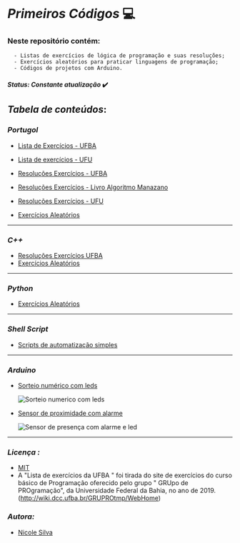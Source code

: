 # _Primeiros Códigos_ :computer:

### Neste repositório contém:

      - Listas de exercícios de lógica de programação e suas resoluções;
      - Exercícios aleatórios para praticar linguagens de programação;
      - Códigos de projetos com Arduino.

#### _Status: Constante atualização_ :heavy_check_mark:

## _Tabela de conteúdos_: 

### _Portugol_

   * [Lista de Exercícios - UFBA](https://github.com/Nicolesilvaa/Primeiros.Codigos/tree/master/ListasExercicios/ListaExerciciosUFBA)
   * [Lista de exercícios - UFU](https://github.com/Nicolesilvaa/Primeiros.Codigos/tree/master/ListasExercicios/ListaExerciciosUFU)
   * [Resoluções Exercícios - UFBA ](https://github.com/Nicolesilvaa/Primeiros.Codigos/tree/master/Portugol/Resolu%C3%A7%C3%A3oExerciciosUFBA)
    
   * [Resoluções Exercícios - Livro Algoritmo Manazano](https://github.com/Nicolesilvaa/Primeiros.Codigos/tree/master/Portugol/ResolucaoEx.Algoritmos.Manzano)
   * [Resoluções Exercícios - UFU ](https://github.com/Nicolesilvaa/Primeiros.Codigos/tree/master/Portugol/ResolucaoExerciciosUFU)
   * [Exercícios Aleatórios](https://github.com/Nicolesilvaa/Primeiros.Codigos/tree/master/Portugol/Aleatorios)

***
### _C++_

* [Resoluções Exercícios UFBA](https://github.com/Nicolesilvaa/Primeiros.Codigos/tree/master/C%2B%2B/ResolucaoExerciciosUFBA)
* [Exercícios Aleatórios](https://github.com/Nicolesilvaa/Primeiros.Codigos/tree/master/C%2B%2B/Aleatorios)

***
### _Python_

* [Exercícios Aleatórios](https://github.com/Nicolesilvaa/Primeiros.Codigos/tree/master/Python)

***
### _Shell Script_

* [Scripts de automatização simples](https://github.com/Nicolesilvaa/Primeiros.Codigos/tree/master/ShellScript)

***
### _Arduino_
* [Sorteio numérico com leds](https://github.com/Nicolesilvaa/Primeiros.Codigos/blob/master/Arduino/Sorteio_numerico_com_led.cpp)

  ![Sorteio numerico com leds](https://user-images.githubusercontent.com/68083480/207425220-4f617d73-3390-4329-894d-cc1bc641f4a8.png)

* [Sensor de proximidade com alarme](https://github.com/Nicolesilvaa/Primeiros.Codigos/blob/master/Arduino/sensor_de_proximidade_alarme1.cpp)

  ![Sensor de presença com alarme e led](https://user-images.githubusercontent.com/68083480/207425864-b15db46b-95d7-4036-946d-64bdfeaebe3c.png)

***
### _Licença :_
- [MIT]( https://github.com/Nicolesilvaa/Programming-Material/blob/master/LICENSE)
- A "Lista de exercícios da UFBA " foi tirada do site de exercícios do curso básico de Programação oferecido pelo  grupo " GRUpo de PROgramação", da Universidade Federal da Bahia, no ano de 2019.(http://wiki.dcc.ufba.br/GRUPROtmp/WebHome)

### _Autora:_ 

 - [Nicole Silva ](https://github.com/Nicolesilvaa/)
  
  
 


